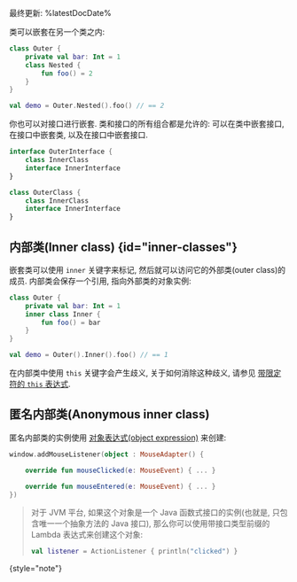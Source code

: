 [//]: # (title: 嵌套类与内部类)

最终更新: %latestDocDate%

类可以嵌套在另一个类之内:

```kotlin
class Outer {
    private val bar: Int = 1
    class Nested {
        fun foo() = 2
    }
}

val demo = Outer.Nested().foo() // == 2
```

你也可以对接口进行嵌套. 类和接口的所有组合都是允许的: 可以在类中嵌套接口, 在接口中嵌套类, 以及在接口中嵌套接口.

```kotlin
interface OuterInterface {
    class InnerClass
    interface InnerInterface
}

class OuterClass {
    class InnerClass
    interface InnerInterface
}
```

## 内部类(Inner class) {id="inner-classes"}

嵌套类可以使用 `inner` 关键字来标记, 然后就可以访问它的外部类(outer class)的成员. 内部类会保存一个引用, 指向外部类的对象实例:

```kotlin
class Outer {
    private val bar: Int = 1
    inner class Inner {
        fun foo() = bar
    }
}

val demo = Outer().Inner().foo() // == 1
```

在内部类中使用 `this` 关键字会产生歧义, 关于如何消除这种歧义, 请参见 [带限定符的 `this` 表达式](this-expressions.md).

## 匿名内部类(Anonymous inner class)

匿名内部类的实例使用 [对象表达式(object expression)](object-declarations.md#object-expressions) 来创建:

```kotlin
window.addMouseListener(object : MouseAdapter() {

    override fun mouseClicked(e: MouseEvent) { ... }

    override fun mouseEntered(e: MouseEvent) { ... }
})
```

> 对于 JVM 平台, 如果这个对象是一个 Java 函数式接口的实例(也就是, 只包含唯一一个抽象方法的 Java 接口),
> 那么你可以使用带接口类型前缀的 Lambda 表达式来创建这个对象:
>
>```kotlin
> val listener = ActionListener { println("clicked") }
> ```
>
{style="note"}
